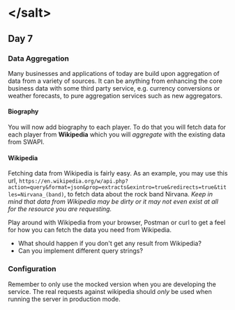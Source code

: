 # &lt;/salt&gt;
## Day 7

### Data Aggregation
Many businesses and applications of today are build upon aggregation of data from a variety of sources.
It can be anything from enhancing the core business data with some third party service, e.g. currency conversions or weather forecasts, to pure aggregation services such as new aggregators.

#### Biography
You will now add biography to each player. To do that you will fetch data for each player from __Wikipedia__ which you will _aggregate_ with the existing data from SWAPI.

#### Wikipedia
Fetching data from Wikipedia is fairly easy. As an example, you may use this url, `https://en.wikipedia.org/w/api.php?action=query&format=json&prop=extracts&exintro=true&redirects=true&titles=Nirvana_(band)`, to fetch data about the rock band Nirvana.
_Keep in mind that data from Wikipedia may be dirty or it may not even exist at all for the resource you are requesting._

Play around with Wikipedia from your browser, Postman or curl to get a feel for how you can fetch the data you need from Wikipedia.

- What should happen if you don't get any result from Wikipedia?
- Can you implement different query strings?

### Configuration
Remember to only use the mocked version when you are developing the service. The real requests against wikipedia should _only_ be used when running the server in production mode.

